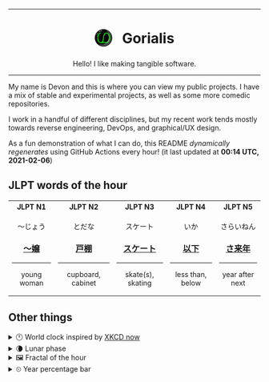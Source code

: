 ***

<h1 align="center">
<sub>
    <img src="readme/resources/avatar.png" height="36">
</sub>
&nbsp;
Gorialis
</h1>
<p align="center">
Hello! I like making tangible software.
</p>

***

My name is Devon and this is where you can view my public projects. I have a mix of stable and experimental projects, as well as some more comedic repositories.

I work in a handful of different disciplines, but my recent work tends mostly towards reverse engineering, DevOps, and graphical/UX design.

As a fun demonstration of what I can do, this README *dynamically regenerates* using GitHub Actions every hour! (it last updated at **00:14 UTC, 2021-02-06**)

<h2>JLPT words of the hour</h2>
<table>
    <tr>
        <th>JLPT N1</th>
        <th>JLPT N2</th>
        <th>JLPT N3</th>
        <th>JLPT N4</th>
        <th>JLPT N5</th>
    </tr>
    <tr>
        <td>
            <p align="center">～じょう</p>
            <h3 align="center"><b><a href="https://jisho.org/search/%EF%BD%9E%E5%AC%A2">～嬢</a></b></h3>
            <hr>
            <p align="center">young woman</p>
        </td>
        <td>
            <p align="center">とだな</p>
            <h3 align="center"><b><a href="https://jisho.org/search/%E6%88%B8%E6%A3%9A">戸棚</a></b></h3>
            <hr>
            <p align="center">cupboard,<wbr> cabinet</p>
        </td>
        <td>
            <p align="center">スケート</p>
            <h3 align="center"><b><a href="https://jisho.org/search/%E3%82%B9%E3%82%B1%E3%83%BC%E3%83%88">スケート</a></b></h3>
            <hr>
            <p align="center">skate(s),<wbr> skating</p>
        </td>
        <td>
            <p align="center">いか</p>
            <h3 align="center"><b><a href="https://jisho.org/search/%E4%BB%A5%E4%B8%8B">以下</a></b></h3>
            <hr>
            <p align="center">less than,<wbr> below</p>
        </td>
        <td>
            <p align="center">さらいねん</p>
            <h3 align="center"><b><a href="https://jisho.org/search/%E3%81%95%E6%9D%A5%E5%B9%B4">さ来年</a></b></h3>
            <hr>
            <p align="center">year after next</p>
        </td>
    </tr>
</table>

<h2>Other things</h2>
<details>
<summary>🕛  World clock inspired by <a href="https://xkcd.com/now">XKCD now</a></summary>

> <img src="generated/now.png" width="512">

</details>
<details>
<summary>🌘 Lunar phase</summary>

The moon is approximately 82.64% through its phase (Waning Crescent).

</details>
<details>
<summary>&#x1f5bc; Fractal of the hour</summary>

> <img src="generated/fractal.png" width="512">

</details>
<details>
<summary>&#x23f2; Year percentage bar</summary>
<pre><code>2021 [█▁▁▁▁▁▁▁▁▁▁▁▁▁▁▁▁▁▁▁] 9.87%</code></pre>
</details>
